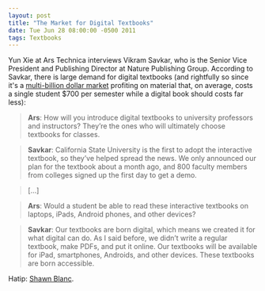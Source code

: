 ```yaml
---
layout: post
title: "The Market for Digital Textbooks"
date: Tue Jun 28 08:00:00 -0500 2011
tags: Textbooks
---
```


Yun Xie at Ars Technica interviews Vikram Savkar, who is the Senior Vice President and Publishing Director at Nature Publishing Group. According to Savkar, there is large demand for digital textbooks (and rightfully so since it's a [multi-billion dollar market](http://www.washingtonpost.com/wp-dyn/content/article/2008/08/19/AR2008081903230.html) profiting on material that, on average, costs a single student $700 per semester while a digital book should costs far less):

> **Ars**: How will you introduce digital textbooks to university professors and instructors? They’re the ones who will ultimately choose textbooks for classes.

> **Savkar**: California State University is the first to adopt the interactive textbook, so they’ve helped spread the news. We only announced our plan for the textbook about a month ago, and 800 faculty members from colleges signed up the first day to get a demo.

> [...]

> **Ars**: Would a student be able to read these interactive textbooks on laptops, iPads, Android phones, and other devices?

> **Savkar**: Our textbooks are born digital, which means we created it for what digital can do. As I said before, we didn’t write a regular textbook, make PDFs, and put it online. Our textbooks will be available for iPad, smartphones, Androids, and other devices. These textbooks are born accessible.

Hatip: [Shawn Blanc](http://shawnblanc.net/2011/06/digital-texbooks/).
